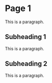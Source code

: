 # Page 1

This is a paragraph.

## Subheading 1

This is a paragraph.

## Subheading 2

This is a paragraph.
